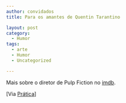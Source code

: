 ```yaml
---
author: convidados
title: Para os amantes de Quentin Tarantino

layout: post
category:
  - Humor
tags:
  - arte
  - Humor
  - Uncategorized

---
```

Mais sobre o diretor de Pulp Fiction no [imdb][1].

[Via [Prática][2]] 














 [1]: http://imdb.com/name/nm0000233/ "Quentin Tarantino"
 [2]: http://desta.ca/pratica/2007/03/07/pulp-fiction-em-tipografia/ "Pulp Fiction em Tipografia"





